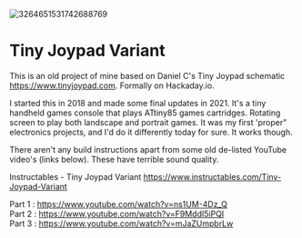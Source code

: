 
![3264651531742688769](https://github.com/user-attachments/assets/36f230b3-397b-4d01-a777-168e74b7b7e9)


# Tiny Joypad Variant

This is an old project of mine based on Daniel C's Tiny Joypad schematic https://www.tinyjoypad.com. Formally on Hackaday.io.

I started this in 2018 and made some final updates in 2021. It's a tiny handheld games console that plays ATtiny85 games cartridges. Rotating screen to play both landscape and portrait games. It was my first 'proper" electronics projects, and I'd do it differently today for sure. It works though.

There aren't any build instructions apart from some old de-listed YouTube video's (links below). These have terrible sound quality.

Instructables - Tiny Joypad Variant https://www.instructables.com/Tiny-Joypad-Variant

Part 1 : https://www.youtube.com/watch?v=ns1UM-4Dz_Q  
Part 2 : https://www.youtube.com/watch?v=F9MddI5iPQI  
Part 3 : https://www.youtube.com/watch?v=mJaZUmpbrLw  
